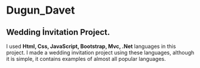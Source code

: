 # Dugun_Davet
## Wedding İnvitation Project.
I used **Html, Css, JavaScript, Bootstrap, Mvc, .Net** languages in this project. 
I made a wedding invitation project using these languages, although it is simple, it contains examples of almost all popular languages.
